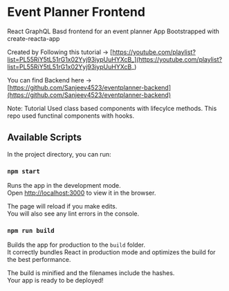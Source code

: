 # Event Planner Frontend

React GraphQL Basd frontend for an event planner App
Bootstrapped with create-reacta-app

Created by Following this tutorial -> [https://youtube.com/playlist?list=PL55RiY5tL51rG1x02Yyj93iypUuHYXcB_](https://youtube.com/playlist?list=PL55RiY5tL51rG1x02Yyj93iypUuHYXcB_)

You can find Backend here -> [https://github.com/Sanjeev4523/eventplanner-backend](https://github.com/Sanjeev4523/eventplanner-backend)

Note: Tutorial Used class based components with lifecylce methods. This repo used functinal components with hooks.

## Available Scripts

In the project directory, you can run:

### `npm start`

Runs the app in the development mode.\
Open [http://localhost:3000](http://localhost:3000) to view it in the browser.

The page will reload if you make edits.\
You will also see any lint errors in the console.

### `npm run build`

Builds the app for production to the `build` folder.\
It correctly bundles React in production mode and optimizes the build for the best performance.

The build is minified and the filenames include the hashes.\
Your app is ready to be deployed!
